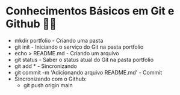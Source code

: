 # Conhecimentos Básicos em Git e Github :woman_student:

- mkdir portfolio - Criando uma pasta
- git init - Iniciando o serviço do Git na pasta portfolio
- echo > README.md - Criando um arquivo
- git status - Saber o status atual do Git na pasta portfolio
- git add * - Sincronizando
- git commit -m 'Adicionando arquivo README.md' - Commit 
- Sincronizando com o Github:
  - git push origin main

